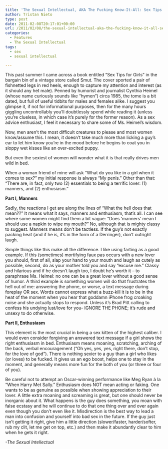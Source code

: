 ```yaml
---
title: 'The Sexual Intellectual, AKA The Fucking Know-It-All: Sex Tips for Girls Revisited'
author: Tristan Nieto
type: post
date: 2011-02-08T20:17:01+00:00
url: /2011/02/08/the-sexual-intellectual-aka-the-fucking-know-it-all-sex-tips-for-girls-revisited/
categories:
  - Features
  - The Sexual Intellectual
tags:
  - sex
  - sexual intellectual

---
```

This past summer I came across a book entitled “Sex Tips for Girls” in the bargain bin of a vintage store called Smut. The cover sported a pair of fishnetted legs in red heels, enough to capture my attention and interest (as it should any het male). Penned by humorist and journalist Cynthia Heimel (whose name curiously sounds like “hymen”) circa 1985, the tome is a bit dated, but full of useful tidbits for males and females alike. I suggest you glimpse it, if not for informational purposes, then for the many hours giggling uncontrollably you’ll doubtlessly spend while reading it (unless you’re clueless, in which case it’s purely for the former reason). As a sex advice enthusiast, I feel it necessary to share some of Ms. Heimel’s wisdom.

Now, men aren’t the most difficult creatures to please and most women know/assume this. I mean, it doesn’t take much more than licking a guy’s ear to let him know you’re in the mood before he begins to coat you in sloppy wet kisses like an over-excited puppy.
  
But even the sexiest of women will wonder what it is that really drives men wild in bed.
  
When a woman friend of mine will ask “What do you like in a girl when it comes to sex?” my initial response is always “My penis.” Other than that: “There are, in fact, only two (2) essentials to being a terrific lover: (1) manners, and (2) enthusiasm.”

**Part I, Manners**

Sadly, the reactions I get are along the lines of “What the hell does that mean??” It means what it says, manners and enthusiasm, that’s all. I can see where some women might find them a bit vague: “Does ‘manners’ mean I should use a napkin to wipe my mouth?” No, although that is mighty classy to suggest. Manners means don’t be tactless. If the guy’s not exactly packing heat (and if he is, it’s in the form of a Derringer), don’t outright laugh.
  
Simple things like this make all the difference. I like using farting as a good example. If this (sometimes) mortifying faux pas occurs with a new lover you should, first of all, slap your hand to your mouth and laugh as cutely as possible, second, do as your mother told you and say “excuse me.” Classy and hilarious and if he doesn’t laugh too, I doubt he’s worth it – to paraphrase Ms. Heimel: no one can be a great lover without a good sense of humor. A third example is something women will do that frustrates the hell out of me: answering the phone, or worse, a text message during foreplay OR sex. Words cannot express what a buzz-kill it is to be in the heat of the moment when you hear that goddamn iPhone frog croaking noise and she actually stops to respond. Unless it’s Brad Pitt calling to confess his undying lust/love for you- IGNORE THE PHONE; it’s rude and unsexy to do otherwise.

**Part II, Enthusiasm**

This element is the most crucial in being a sex kitten of the highest caliber. I would even consider forgiving an answered text message if a girl shows the right enthusiasm in bed. Enthusiasm means moaning, scratching, arching of the back, verbal encouragement (“Oh yes, yes, yes, right there, don’t stop, for the love of god”). There is nothing sexier to a guy than a girl who likes (or loves) to be fucked. It gives us an ego boost, helps one to stay in the moment, and generally means more fun for the both of you (or three or four of you).
  
Be careful not to attempt an Oscar-winning performance like Meg Ryan à la “When Harry Met Sally.” Enthusiasm does NOT mean acting or faking. One wants to be as genuine as possible when showing appreciation to their lover. A little extra moaning and screaming is great, but one should never be inorganic about it. What happens is the guy does something, you moan with false ecstasy and he will continue to do that one thing over and over again even though you don’t even like it. Misdirection is the best way to lead a man into confusion and yourself into bad sex in the future. If the guy just isn’t getting it right, give him a little direction (slower/faster, harder/softer, rub my clit, let me get on top, etc.) and then make it abundantly clear to him when he gets it right.

_-The Sexual Intellectual_